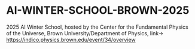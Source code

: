 # AI-WINTER-SCHOOL-BROWN-2025
2025 AI Winter School, hosted by the Center for the Fundamental Physics of the Universe, Brown University/Department of Physics, link-> https://indico.physics.brown.edu/event/34/overview
